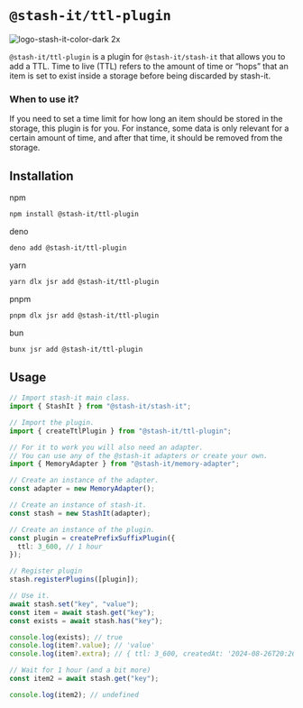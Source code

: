 # `@stash-it/ttl-plugin`

![logo-stash-it-color-dark 2x](https://user-images.githubusercontent.com/1819138/30385483-99fd209c-98a7-11e7-85e2-595791d8d894.png)

`@stash-it/ttl-plugin` is a plugin for `@stash-it/stash-it` that allows you to add a TTL.
Time to live (TTL) refers to the amount of time or “hops” that an item is set to exist inside a storage before being discarded by stash-it.

### When to use it?

If you need to set a time limit for how long an item should be stored in the storage, this plugin is for you.
For instance, some data is only relevant for a certain amount of time, and after that time, it should be removed from the storage.

## Installation

npm

```bash
npm install @stash-it/ttl-plugin
```

deno

```bash
deno add @stash-it/ttl-plugin
```

yarn

```bash
yarn dlx jsr add @stash-it/ttl-plugin
```

pnpm

```bash
pnpm dlx jsr add @stash-it/ttl-plugin
```

bun

```bash
bunx jsr add @stash-it/ttl-plugin
```

## Usage

```ts
// Import stash-it main class.
import { StashIt } from "@stash-it/stash-it";

// Import the plugin.
import { createTtlPlugin } from "@stash-it/ttl-plugin";

// For it to work you will also need an adapter.
// You can use any of the @stash-it adapters or create your own.
import { MemoryAdapter } from "@stash-it/memory-adapter";

// Create an instance of the adapter.
const adapter = new MemoryAdapter();

// Create an instance of stash-it.
const stash = new StashIt(adapter);

// Create an instance of the plugin.
const plugin = createPrefixSuffixPlugin({
  ttl: 3_600, // 1 hour
});

// Register plugin
stash.registerPlugins([plugin]);

// Use it.
await stash.set("key", "value");
const item = await stash.get("key");
const exists = await stash.has("key");

console.log(exists); // true
console.log(item?.value); // 'value'
console.log(item?.extra); // { ttl: 3_600, createdAt: '2024-08-26T20:26:41.832Z' }

// Wait for 1 hour (and a bit more)
const item2 = await stash.get("key");

console.log(item2); // undefined
```
